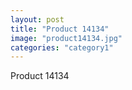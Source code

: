 ```yaml
---
layout: post
title: "Product 14134"
image: "product14134.jpg"
categories: "category1"
---
```

Product 14134

